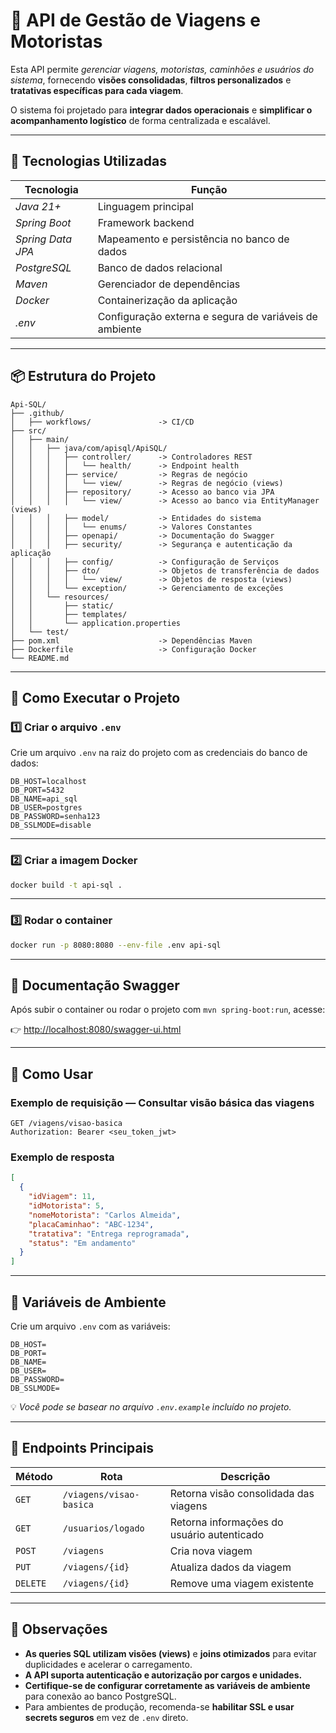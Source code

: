 # 🚚 API de Gestão de Viagens e Motoristas

Esta API permite *gerenciar viagens, motoristas, caminhões e usuários do sistema*, fornecendo **visões consolidadas**, **filtros personalizados** e **tratativas específicas para cada viagem**.  

O sistema foi projetado para **integrar dados operacionais** e **simplificar o acompanhamento logístico** de forma centralizada e escalável.  

---

## 🚀 Tecnologias Utilizadas

| Tecnologia | Função |
|-------------|--------|
| *Java 21+* | Linguagem principal |
| *Spring Boot* | Framework backend |
| *Spring Data JPA* | Mapeamento e persistência no banco de dados |
| *PostgreSQL* | Banco de dados relacional |
| *Maven* | Gerenciador de dependências |
| *Docker* | Containerização da aplicação |
| *.env* | Configuração externa e segura de variáveis de ambiente |

---

## 📦 Estrutura do Projeto

```
Api-SQL/
├── .github/                     
│   ├── workflows/               -> CI/CD
├── src/                           
│   ├── main/                      
│   │   ├── java/com/apisql/ApiSQL/
│   │   │   ├── controller/      -> Controladores REST
│   │   │   │   └── health/      -> Endpoint health
│   │   │   ├── service/         -> Regras de negócio
│   │   │   │   └── view/        -> Regras de negócio (views)
│   │   │   ├── repository/      -> Acesso ao banco via JPA
│   │   │   │   └── view/        -> Acesso ao banco via EntityManager (views)
│   │   │   ├── model/           -> Entidades do sistema
│   │   │   │   └── enums/       -> Valores Constantes
│   │   │   ├── openapi/         -> Documentação do Swagger
│   │   │   ├── security/        -> Segurança e autenticação da aplicação
│   │   │   ├── config/          -> Configuração de Serviços
│   │   │   ├── dto/             -> Objetos de transferência de dados
│   │   │   │   └── view/        -> Objetos de resposta (views)
│   │   │   └── exception/       -> Gerenciamento de exceções
│   │   └── resources/
│   │       ├── static/
│   │       ├── templates/
│   │       └── application.properties
│   └── test/
├── pom.xml                      -> Dependências Maven
├── Dockerfile                   -> Configuração Docker
└── README.md
```

---

## 🏃 Como Executar o Projeto

### 1️⃣ Criar o arquivo `.env`
Crie um arquivo `.env` na raiz do projeto com as credenciais do banco de dados:

```env
DB_HOST=localhost
DB_PORT=5432
DB_NAME=api_sql
DB_USER=postgres
DB_PASSWORD=senha123
DB_SSLMODE=disable
```

---

### 2️⃣ Criar a imagem Docker

```bash
docker build -t api-sql .
```

---

### 3️⃣ Rodar o container

```bash
docker run -p 8080:8080 --env-file .env api-sql
```

---

## 📖 Documentação Swagger

Após subir o container ou rodar o projeto com `mvn spring-boot:run`, acesse:

👉 [http://localhost:8080/swagger-ui.html](http://localhost:8080/swagger-ui.html)

---

## 📡 Como Usar

### Exemplo de requisição — **Consultar visão básica das viagens**

```http
GET /viagens/visao-basica
Authorization: Bearer <seu_token_jwt>
```

### Exemplo de resposta

```json
[
  {
    "idViagem": 11,
    "idMotorista": 5,
    "nomeMotorista": "Carlos Almeida",
    "placaCaminhao": "ABC-1234",
    "tratativa": "Entrega reprogramada",
    "status": "Em andamento"
  }
]
```

---

## 🔧 Variáveis de Ambiente

Crie um arquivo `.env` com as variáveis:

```env
DB_HOST=
DB_PORT=
DB_NAME=
DB_USER=
DB_PASSWORD=
DB_SSLMODE=
```

💡 *Você pode se basear no arquivo `.env.example` incluído no projeto.*

---

## 🧩 Endpoints Principais

| Método | Rota | Descrição |
|--------|------|-----------|
| `GET` | `/viagens/visao-basica` | Retorna visão consolidada das viagens |
| `GET` | `/usuarios/logado` | Retorna informações do usuário autenticado |
| `POST` | `/viagens` | Cria nova viagem |
| `PUT` | `/viagens/{id}` | Atualiza dados da viagem |
| `DELETE` | `/viagens/{id}` | Remove uma viagem existente |

---

## 📝 Observações

- **As queries SQL utilizam visões (views)** e **joins otimizados** para evitar duplicidades e acelerar o carregamento.  
- **A API suporta autenticação e autorização por cargos e unidades.**  
- **Certifique-se de configurar corretamente as variáveis de ambiente** para conexão ao banco PostgreSQL.  
- Para ambientes de produção, recomenda-se **habilitar SSL e usar secrets seguros** em vez de `.env` direto.
